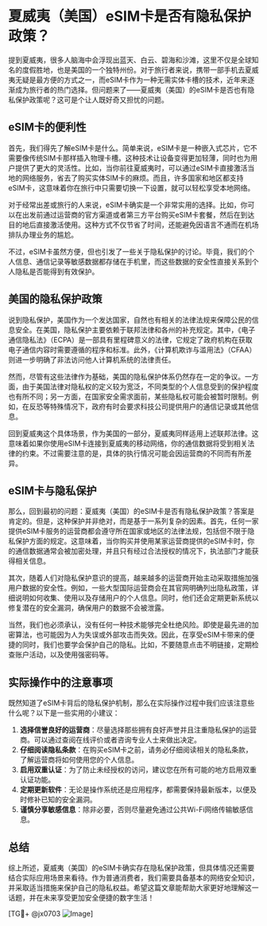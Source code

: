 # 夏威夷（美国）eSIM卡是否有隐私保护政策？

提到夏威夷，很多人脑海中会浮现出蓝天、白云、碧海和沙滩，这里不仅是全球知名的度假胜地，也是美国的一个独特州份。对于旅行者来说，携带一部手机去夏威夷无疑是最方便的方式之一，而eSIM卡作为一种无需实体卡槽的技术，近年来逐渐成为旅行者的热门选择。但问题来了——夏威夷（美国）的eSIM卡是否也有隐私保护政策呢？这可是个让人既好奇又担忧的问题。

## eSIM卡的便利性

首先，我们得先了解eSIM卡是什么。简单来说，eSIM卡是一种嵌入式芯片，它不需要像传统SIM卡那样插入物理卡槽。这种技术让设备变得更加轻薄，同时也为用户提供了更大的灵活性。比如，当你前往夏威夷时，可以通过eSIM卡直接激活当地的网络服务，省去了购买实体SIM卡的麻烦。而且，许多国家和地区都支持eSIM卡，这意味着你在旅行中只需要切换一下设置，就可以轻松享受本地网络。

对于经常出差或旅行的人来说，eSIM卡确实是一个非常实用的选择。比如，你可以在出发前通过运营商的官方渠道或者第三方平台购买eSIM卡套餐，然后在到达目的地后直接激活使用。这种方式不仅节省了时间，还能避免因语言不通而在机场排队办理业务的尴尬。

不过，eSIM卡虽然方便，但也引发了一些关于隐私保护的讨论。毕竟，我们的个人信息、通信记录等敏感数据都存储在手机里，而这些数据的安全性直接关系到个人隐私是否能得到有效保护。

## 美国的隐私保护政策

说到隐私保护，美国作为一个发达国家，自然也有相关的法律法规来保障公民的信息安全。在美国，隐私保护主要依赖于联邦法律和各州的补充规定。其中，《电子通信隐私法》（ECPA）是一部具有里程碑意义的法律，它规定了政府机构在获取电子通信内容时需要遵循的程序和标准。此外，《计算机欺诈与滥用法》（CFAA）则进一步明确了非法访问他人计算机系统的法律责任。

然而，尽管有这些法律作为基础，美国的隐私保护体系仍然存在一定的争议。一方面，由于美国法律对隐私权的定义较为宽泛，不同类型的个人信息受到的保护程度也有所不同；另一方面，在国家安全需求面前，某些隐私权可能会被暂时限制。例如，在反恐等特殊情况下，政府有时会要求科技公司提供用户的通信记录或其他信息。

回到夏威夷这个具体场景，作为美国的一部分，夏威夷同样适用上述联邦法律。这意味着如果你使用eSIM卡连接到夏威夷的移动网络，你的通信数据将受到相关法律的约束。不过需要注意的是，具体的执行情况可能会因运营商的不同而有所差异。

## eSIM卡与隐私保护

那么，回到最初的问题：夏威夷（美国）的eSIM卡是否有隐私保护政策？答案是肯定的。但是，这种保护并非绝对，而是基于一系列复杂的因素。首先，任何一家提供eSIM卡服务的运营商都会遵守所在国家或地区的法律法规，包括但不限于隐私保护方面的规定。这意味着，当你购买并使用某家运营商提供的eSIM卡时，你的通信数据通常会被加密处理，并且只有经过合法授权的情况下，执法部门才能获得相关信息。

其次，随着人们对隐私保护意识的提高，越来越多的运营商开始主动采取措施加强用户数据的安全性。例如，一些大型国际运营商会在其官网明确列出隐私政策，详细说明如何收集、使用以及存储用户的个人信息。同时，他们还会定期更新系统以修复潜在的安全漏洞，确保用户的数据不会被泄露。

当然，我们也必须承认，没有任何一种技术能够完全杜绝风险。即使是最先进的加密算法，也可能因为人为失误或外部攻击而失效。因此，在享受eSIM卡带来的便捷的同时，我们也要学会保护自己的隐私。比如，不要随意点击不明链接，定期检查账户活动，以及使用强密码等。

## 实际操作中的注意事项

既然知道了eSIM卡背后的隐私保护机制，那么在实际操作过程中我们应该注意些什么呢？以下是一些实用的小建议：

1. **选择信誉良好的运营商**：尽量选择那些拥有良好声誉并且注重隐私保护的运营商。可以通过查阅在线评价或者咨询专业人士来做出决定。
2. **仔细阅读隐私条款**：在购买eSIM卡之前，请务必仔细阅读相关的隐私条款，了解运营商将如何使用您的个人信息。
3. **启用双重认证**：为了防止未经授权的访问，建议您在所有可能的地方启用双重认证功能。
4. **定期更新软件**：无论是操作系统还是应用程序，都需要保持最新版本，以便及时修补已知的安全漏洞。
5. **谨慎分享敏感信息**：除非必要，否则尽量避免通过公共Wi-Fi网络传输敏感信息。

## 总结

综上所述，夏威夷（美国）的eSIM卡确实存在隐私保护政策，但具体情况还需要结合实际应用场景来看待。作为普通消费者，我们需要具备基本的网络安全知识，并采取适当措施来保护自己的隐私权益。希望这篇文章能帮助大家更好地理解这一话题，并在未来享受更加安全便捷的数字生活！

[TG💪+ @jx0703 ![Image](https://github.com/user-attachments/assets/dbca1d08-cadb-493c-b0ec-ad6f7a83f270)]